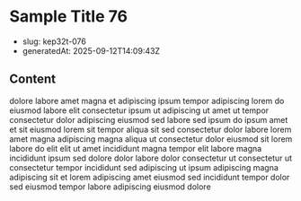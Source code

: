 # Sample Title 76

- slug: kep32t-076
- generatedAt: 2025-09-12T14:09:43Z

## Content
dolore labore amet magna et adipiscing ipsum tempor adipiscing lorem do eiusmod labore elit consectetur ipsum ut adipiscing ut amet ut tempor consectetur dolor adipiscing eiusmod sed labore sed ipsum do ipsum amet et sit eiusmod lorem sit tempor aliqua sit sed consectetur dolor labore lorem amet magna adipiscing magna aliqua ut consectetur dolor eiusmod sit lorem labore do elit elit ut amet incididunt magna tempor elit labore magna incididunt ipsum sed dolore dolor labore dolor consectetur ut consectetur ut consectetur tempor incididunt sed adipiscing ut ipsum adipiscing magna adipiscing sit et lorem adipiscing amet eiusmod sed incididunt tempor dolor sed eiusmod tempor labore adipiscing eiusmod dolore
